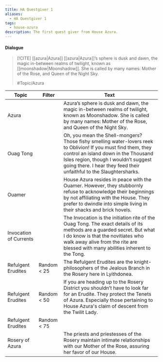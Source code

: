 ```yaml
---
title: HA Questgiver 1
aliases:
  - HA Questgiver 1
tags:
  - house-azura
description: The first quest giver from House Azura.
---
```

#### Dialogue

> [!CITE] [[azura|Azura]]
> [[azura|Azura]]’s sphere is dusk and dawn, the magic in-between realms of twilight, known as [[moonshadow|Moonshadow]]. She is called by many names: Mother of the Rose, and Queen of the Night Sky.
> 
> #Topic/Azura

| Topic                  | Filter      | Text                                                                                                                                                                                                                                                                  |
| ---------------------- | ----------- | --------------------------------------------------------------------------------------------------------------------------------------------------------------------------------------------------------------------------------------------------------------------- |
| Azura                  |             | Azura’s sphere is dusk and dawn, the magic in-between realms of twilight, known as Moonshadow. She is called by many names: Mother of the Rose, and Queen of the Night Sky.                                                                                           |
| Ouag Tong              |             | Oh, you mean the Shell-mongers? Those fishy smelling water-lovers reek to Oblivion! If you must find them, they control an island down in the Thousand Isles region, though I wouldn’t suggest going there. I hear they feed their unfaithful to the Slaughtersharks. |
| Ouamer                 |             | House Azura resides in peace with the Ouamer. However, they stubbornly refuse to acknowledge their beginnings by not affiliating with the House. They prefer to dwindle into simple living in their shacks and brick hovels.                                          |
| Invocation of Currents |             | The Invocation is the initiation rite of the Ouag Tong. The exact details of its methods are a guarded secret. But what I do know is that the novitiates who walk away alive from the rite are blessed with many abilities inherent to the Tong.                      |
| Refulgent Erudites     | Random < 25 | The Refulgent Erudites are the knight-philosophers of the Jealous Branch in the Rosery here in Lyithdonea.                                                                                                                                                            |
| Refulgent Erudites     | Random < 50 | If you are heading up to the Rosery District you shouldn’t have to look far for an Erudite. They protect the Tenets of Azura. Especially those pertaining to House Azura's claim of descent from the Twilit Lady.                                                     |
| Refulgent Erudites     | Random < 75 |                                                                                                                                                                                                                                                                       |
| Rosery of Azura        |             | The priests and priestesses of the Rosery maintain intimate relationships with our Mother of the Rose, assuring her favor of our House.                                                                                                                               |

